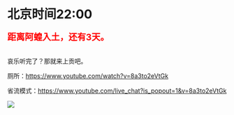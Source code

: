 # 北京时间22:00

<div style="color:red;font-size:20px;font-weight:bolder">距离阿蝗入土，还有3天。</div>

<br>

哀乐听完了？那就来上贡吧。

厕所：https://www.youtube.com/watch?v=8a3to2eVtGk

省流模式：https://www.youtube.com/live_chat?is_popout=1&v=8a3to2eVtGk

<img src="https://img.nga.178.com/attachments/mon_202106/28/7nQ2o-6odnZtT3cSga-n6.png"></img>